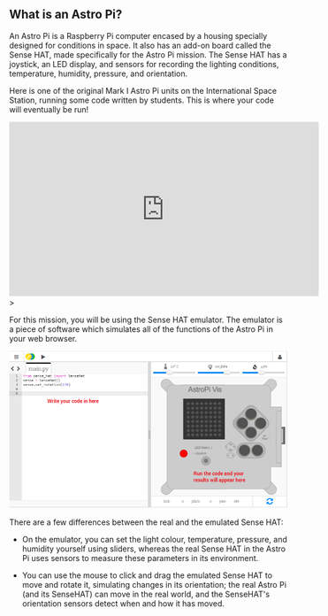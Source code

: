 ## What is an Astro Pi?

An Astro Pi is a Raspberry Pi computer encased by a housing specially designed for conditions in space. It also has an add-on board called the Sense HAT, made specifically for the Astro Pi mission. The Sense HAT has a joystick, an LED display, and sensors for recording the lighting conditions, temperature, humidity, pressure, and orientation.

Here is one of the original Mark I Astro Pi units on the International Space Station, running some code written by students. This is where your code will eventually be run!

<iframe width="560" height="315" src="https://www.youtube.com/embed/4ykbAJeGPMM" frameborder="0" allow="accelerometer; autoplay; encrypted-media; gyroscope; picture-in-picture" allowfullscreen></iframe>>

For this mission, you will be using the Sense HAT emulator. The emulator is a piece of software which simulates all of the functions of the Astro Pi in your web browser.

![Sense HAT emulator](images/sense-hat-emulator.png)

There are a few differences between the real and the emulated Sense HAT:

- On the emulator, you can set the light colour, temperature, pressure, and humidity yourself using sliders, whereas the real Sense HAT in the Astro Pi uses sensors to measure these parameters in its environment.

- You can use the mouse to click and drag the emulated Sense HAT to move and rotate it, simulating changes in its orientation; the real Astro Pi (and its SenseHAT) can move in the real world, and the SenseHAT's orientation sensors detect when and how it has moved.
